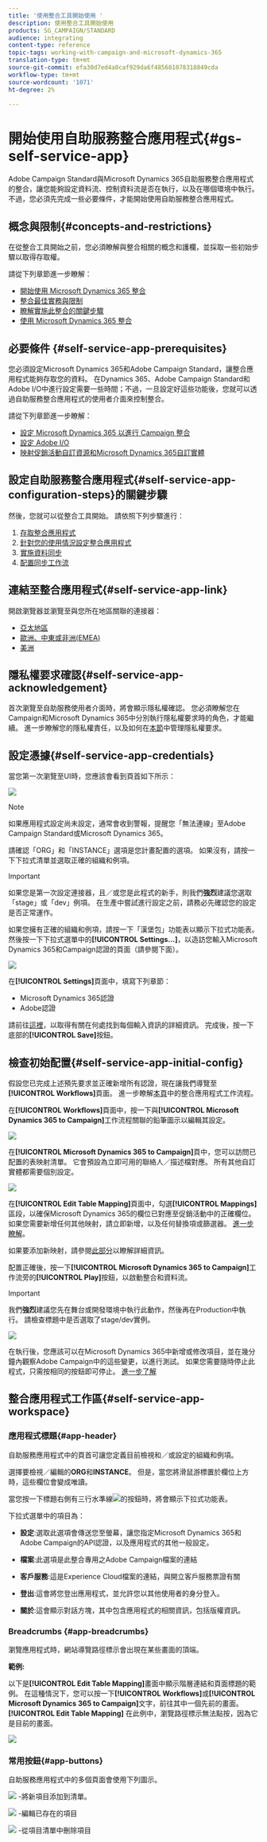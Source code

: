 ```yaml
---
title: '使用整合工具開始使用 '
description: 使用整合工具開始使用
products: SG_CAMPAIGN/STANDARD
audience: integrating
content-type: reference
topic-tags: working-with-campaign-and-microsoft-dynamics-365
translation-type: tm+mt
source-git-commit: efa30d7ed4a0caf929da6f485681078318849cda
workflow-type: tm+mt
source-wordcount: '1071'
ht-degree: 2%

---
```



# 開始使用自助服務整合應用程式{#gs-self-service-app}

Adobe Campaign Standard與Microsoft Dynamics 365自助服務整合應用程式的整合，讓您能夠設定資料流、控制資料流是否在執行，以及在哪個環境中執行。 不過，您必須先完成一些必要條件，才能開始使用自助服務整合應用程式。

## 概念與限制{#concepts-and-restrictions}

在從整合工具開始之前，您必須瞭解與整合相關的概念和護欄，並採取一些初始步驟以取得存取權。

請從下列章節進一步瞭解：

* [開始使用 Microsoft Dynamics 365 整合](../../integrating/using/d365-acs-get-started.md)
* [整合最佳實務與限制](../../integrating/using/d365-acs-notices-and-recommendations.md)
* [瞭解實施此整合的關鍵步驟](../../integrating/using/d365-acs-get-started.md#request-and-implement-this-integration)
* [使用 Microsoft Dynamics 365 整合](../../integrating/using/d365-acs-using-the-integration.md)

## 必要條件 {#self-service-app-prerequisites}

您必須設定Microsoft Dynamics 365和Adobe Campaign Standard，讓整合應用程式能夠存取您的資料。 在Dynamics 365、Adobe Campaign Standard和Adobe I/O中進行設定需要一些時間；不過，一旦設定好這些功能後，您就可以透過自助服務整合應用程式的使用者介面來控制整合。

請從下列章節進一步瞭解：

* [設定 Microsoft Dynamics 365 以進行 Campaign 整合](../../integrating/using/d365-acs-configure-d365.md)
* [設定 Adobe I/O](../../integrating/using/d365-acs-configure-adobe-io.md)
* [映射促銷活動自訂資源和Microsoft Dynamics 365自訂實體](../../integrating/using/d365-acs-notices-and-recommendations.md)

## 設定自助服務整合應用程式{#self-service-app-configuration-steps}的關鍵步驟

然後，您就可以從整合工具開始。 請依照下列步驟進行：

1. [存取整合應用程式](../../integrating/using/d365-acs-self-service-app-control-access.md)
1. [針對您的使用情況設定整合應用程式](../../integrating/using/d365-acs-self-service-app-settings.md)
1. [實施資料同步](../../integrating/using/d365-acs-self-service-app-data-sync.md)
1. [配置同步工作流](../../integrating/using/d365-acs-self-service-app-workflows.md)

## 連結至整合應用程式{#self-service-app-link}

開啟瀏覽器並瀏覽至與您所在地區關聯的連接器：

* [亞太地區](http://d365-acs-ap.ea.adobe.com/)
* [歐洲、中東或非洲(EMEA)](http://d365-acs-em.ea.adobe.com/)
* [美洲](http://d365-acs-na.ea.adobe.com/)

## 隱私權要求確認{#self-service-app-acknowledgement}

首次瀏覽至自助服務使用者介面時，將會顯示隱私權確認。 您必須瞭解您在Campaign和Microsoft Dynamics 365中分別執行隱私權要求時的角色，才能繼續。
進一步瞭解您的隱私權責任，以及如何在[本節](../../integrating/using/d365-acs-notices-and-recommendations.md#acs-msdyn-manage-privacy)中管理隱私權要求。

## 設定憑據{#self-service-app-credentials}

當您第一次瀏覽至UI時，您應該會看到頁首如下所示：

![](assets/do-not-localize/d365-to-acs-ui-header.png)

>[!NOTE]
>
> 如果應用程式設定尚未設定，通常會收到警報，提醒您「無法連線」至Adobe Campaign Standard或Microsoft Dynamics 365。

請確認「ORG」和「INSTANCE」選項是您計畫配置的選項。  如果沒有，請按一下下拉式清單並選取正確的組織和例項。

>[!IMPORTANT]
>
> 如果您是第一次設定連接器，且／或您是此程式的新手，則我們&#x200B;**強烈**&#x200B;建議您選取「stage」或「dev」例項。 在生產中嘗試進行設定之前，請務必先確認您的設定是否正常運作。

如果您擁有正確的組織和例項，請按一下「漢堡包」功能表以顯示下拉式功能表。 然後按一下下拉式選單中的&#x200B;**[!UICONTROL Settings...]**，以造訪您輸入Microsoft Dynamics 365和Campaign認證的頁面（請參閱下面）。

![](assets/do-not-localize/d365-to-acs-ui-page-workflows-menu-pointers.png)

在&#x200B;**[!UICONTROL Settings]**&#x200B;頁面中，填寫下列章節：

* Microsoft Dynamics 365認證
* Adobe認證

請前往[這裡](../../integrating/using/d365-acs-self-service-app-settings.md)，以取得有關在何處找到每個輸入資訊的詳細資訊。 完成後，按一下底部的&#x200B;**[!UICONTROL Save]**&#x200B;按鈕。

## 檢查初始配置{#self-service-app-initial-config}

假設您已完成上述預先要求並正確新增所有認證，現在讓我們導覽至&#x200B;**[!UICONTROL Workflows]**&#x200B;頁面。 進一步瞭解[本頁](../../integrating/using/d365-acs-self-service-app-workflows.md)中的整合應用程式工作流程。

在&#x200B;**[!UICONTROL Workflows]**&#x200B;頁面中，按一下與&#x200B;**[!UICONTROL Microsoft Dynamics 365 to Campaign]**&#x200B;工作流程關聯的鉛筆圖示以編輯其設定。

![](assets/do-not-localize/d365-to-acs-ui-page-workflows-ingress-edit-pointer.png)

在&#x200B;**[!UICONTROL Microsoft Dynamics 365 to Campaign]**&#x200B;頁中，您可以訪問已配置的表映射清單。  它會預設為立即可用的聯絡人／描述檔對應。 所有其他自訂實體都需要個別設定。

![](assets/do-not-localize/d365-to-acs-ui-page-ingress-top-pointers.png)

在&#x200B;**[!UICONTROL Edit Table Mapping]**&#x200B;頁面中，勾選&#x200B;**[!UICONTROL Mappings]**&#x200B;區段，以確保Microsoft Dynamics 365的欄位已對應至促銷活動中的正確欄位。 如果您需要新增任何其他映射，請立即新增，以及任何替換項或篩選器。 [進一步瞭解](../../integrating/using/d365-acs-self-service-app-data-sync.md)。

如果要添加新映射，請參閱[此部分](../../integrating/using/d365-acs-self-service-app-data-sync.md#add-a-new-mapping)以瞭解詳細資訊。

配置正確後，按一下&#x200B;**[!UICONTROL Microsoft Dynamics 365 to Campaign]**&#x200B;工作流旁的&#x200B;**[!UICONTROL Play]**&#x200B;按鈕，以啟動整合和資料流。

>[!IMPORTANT]
>
>我們&#x200B;**強烈**&#x200B;建議您先在舞台或開發環境中執行此動作，然後再在Production中執行。 請檢查標題中是否選取了stage/dev實例。


![](assets/do-not-localize/d365-to-acs-ui-page-workflows-ingress-play-pointer.png)

在執行後，您應該可以在Microsoft Dynamics 365中新增或修改項目，並在幾分鐘內觀察Adobe Campaign中的這些變更，以進行測試。 如果您需要隨時停止此程式，只需按相同的按鈕即可停止。 [進一步了解](../../integrating/using/d365-acs-self-service-app-workflows.md#workflow-status)


## 整合應用程式工作區{#self-service-app-workspace}

### 應用程式標題{#app-header}

自助服務應用程式中的頁首可讓您定義目前檢視和／或設定的組織和例項。

選擇要檢視／編輯的&#x200B;**ORG**&#x200B;和&#x200B;**INSTANCE**。 但是，當您將滑鼠游標置於欄位上方時，這些欄位會變成唯讀。

當您按一下標題右側有三行水準線![](assets//do-not-localize/d365-to-acs-icon-hamburger.png)的按鈕時，將會顯示下拉式功能表。

下拉式選單中的項目為：

* **設定**:選取此選項會傳送您至螢幕，讓您指定Microsoft Dynamics 365和Adobe Campaign的API認證，以及應用程式的其他一般設定。

* **檔案**:此選項是此整合專用之Adobe Campaign檔案的連結

* **客戶服務**:這是Experience Cloud檔案的連結，與開立客戶服務票證有關

* **登出**:這會將您登出應用程式，並允許您以其他使用者的身分登入。

* **關於**:這會顯示對話方塊，其中包含應用程式的相關資訊，包括版權資訊。

### Breadcrumbs {#app-breadcrumbs}

瀏覽應用程式時，網站導覽路徑標示會出現在某些畫面的頂端。

**範例:**

以下是&#x200B;**[!UICONTROL Edit Table Mapping]**&#x200B;畫面中顯示階層連結和頁面標題的範例。 在這種情況下，您可以按一下&#x200B;**[!UICONTROL Workflows]**&#x200B;或&#x200B;**[!UICONTROL Microsoft Dynamics 365 to Campaign]**&#x200B;文字，前往其中一個先前的畫面。 **[!UICONTROL Edit Table Mapping]** 在此例中，瀏覽路徑標示無法點按，因為它是目前的畫面。

![](assets/do-not-localize/d365-to-acs-breadcrumbs-ingress.png)

### 常用按鈕{#app-buttons}

自助服務應用程式中的多個頁面會使用下列圖示。

![](assets/do-not-localize/d365-to-acs-icon-add.png) -將新項目添加到清單。

![](assets/do-not-localize/d365-to-acs-icon-edit.png) -編輯已存在的項目

![](assets/do-not-localize/d365-to-acs-icon-delete.png) -從項目清單中刪除項目
